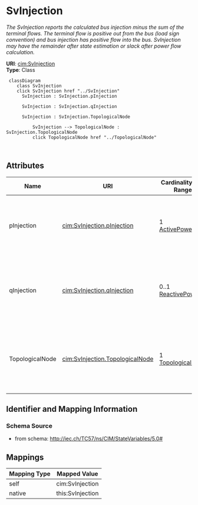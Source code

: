 # SvInjection


_The SvInjection reports the calculated bus injection minus the sum of the terminal flows. The terminal flow is positive out from the bus (load sign convention) and bus injection has positive flow into the bus. SvInjection may have the remainder after state estimation or slack after power flow calculation._





**URI**: [cim:SvInjection](http://iec.ch/TC57/CIM100#SvInjection)<br />
**Type**: Class




```mermaid
 classDiagram
    class SvInjection
    click SvInjection href "../SvInjection"
      SvInjection : SvInjection.pInjection
        
      SvInjection : SvInjection.qInjection
        
      SvInjection : SvInjection.TopologicalNode
        
          SvInjection --> TopologicalNode : SvInjection.TopologicalNode
          click TopologicalNode href "../TopologicalNode"
        
      
```




<!-- no inheritance hierarchy -->


## Attributes


| Name | URI | Cardinality and Range | Description | Inheritance |
| ---  | --- | --- | --- | --- |
| pInjection | [cim:SvInjection.pInjection](http://iec.ch/TC57/CIM100#SvInjection.pInjection) | 1 <br />  [ActivePower](ActivePower.md)  | The active power mismatch between calculated injection and initial injection | direct |
| qInjection | [cim:SvInjection.qInjection](http://iec.ch/TC57/CIM100#SvInjection.qInjection) | 0..1 <br />  [ReactivePower](ReactivePower.md)  | The reactive power mismatch between calculated injection and initial injectio... | direct |
| TopologicalNode | [cim:SvInjection.TopologicalNode](http://iec.ch/TC57/CIM100#SvInjection.TopologicalNode) | 1 <br />  [TopologicalNode](TopologicalNode.md)  | The topological node associated with the flow injection state variable | direct |









## Identifier and Mapping Information







### Schema Source


* from schema: http://iec.ch/TC57/ns/CIM/StateVariables/5.0#





## Mappings

| Mapping Type | Mapped Value |
| ---  | ---  |
| self | cim:SvInjection |
| native | this:SvInjection |




